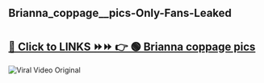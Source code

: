 
 ## Brianna_coppage__pics-Only-Fans-Leaked

# <h2><a href="https://clipsfans.com/Brianna_coppage__pics&ref=git">🔗 Click to LINKS ⏩⏩ 👉 🟢 Brianna coppage  pics </a></h2>

<a href="https://clipsfans.com/Brianna_coppage__pics&ref=git" rel="nofollow" data-target="animated-image.originalLink"><img src="https://i.ibb.co.com/xMMVF88/686577567.gif" alt="Viral Video Original" style="max-width: 100%; display: inline-block;" data-target="animated-image.originalImage"></a>
